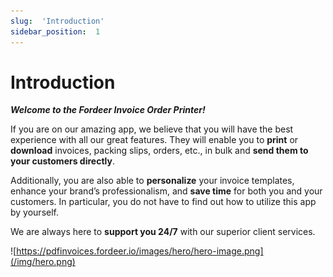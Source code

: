 ```yaml
---
slug:  'Introduction'
sidebar_position:  1
---
```

# Introduction

***Welcome to the Fordeer Invoice Order Printer!*** 

If you are on our amazing app, we believe that you will have the best experience with all our great features. They will enable you to **print** or **download** invoices, packing slips, orders, etc., in bulk and **send them to your customers directly**. 

Additionally, you are also able to **personalize** your invoice templates, enhance your brand’s professionalism, and **save time** for both you and your customers. In particular, you do not have to find out how to utilize this app by yourself. 

We are always here to **support you 24/7** with our superior client services.

![https://pdfinvoices.fordeer.io/images/hero/hero-image.png](/img/hero.png)
